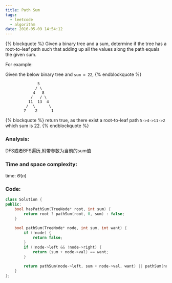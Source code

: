 ```yaml
---
title: Path Sum
tags:
  - leetcode
  - algorithm
date: 2016-05-09 14:54:12
---
```

{% blockquote %}
Given a binary tree and a sum, determine if the tree has a root-to-leaf path such that adding up all the values along the path equals the given sum.

For example:

Given the below binary tree and `sum = 22`,
{% endblockquote %}
```
              5
             / \
            4   8
           /   / \
          11  13  4
         /  \      \
        7    2      1
```
{% blockquote %}
return true, as there exist a root-to-leaf path `5->4->11->2` which sum is 22.
{% endblockquote %}
<!-- more -->
### Analysis:
DFS或者BFS遍历,附带参数为当前的sum值
### Time and space complexity:
time: $\Theta (n)$
### Code:
```cpp
class Solution {
public:
    bool hasPathSum(TreeNode* root, int sum) {
        return root ? pathSum(root, 0, sum) : false;
    }
    
    bool pathSum(TreeNode* node, int sum, int want) {
        if (!node) {
            return false;
        }
        if (!node->left && !node->right) {
            return (sum + node->val) == want;
        }
        
        return pathSum(node->left, sum + node->val, want) || pathSum(node->right, sum + node->val, want);
    }
};
```
